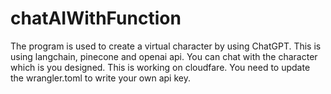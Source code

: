 # chatAIWithFunction
The program is used to create a virtual character by using ChatGPT. This is using langchain, pinecone and openai api.
You can chat with the character which is you designed.
This is working on cloudfare. You need to update the wrangler.toml to write your own api key.
